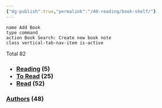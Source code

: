 ```yaml
---
{"dg-publish":true,"permalink":"/40-reading/book-shelf/"}
---
```



```button
name Add Book
type command
action Book Search: Create new book note
class vertical-tab-nav-item is-active
```

<p><span>Total 82</span></p><h3><ul class="dataview dataview-ul dataview-result-list-root-ul"><li class="dataview-result-list-li"><span><a aria-label-position="top" aria-label="40 Reading/Reading" data-href="40 Reading/Reading" href="40 Reading/Reading" class="internal-link" target="_blank" rel="noopener">Reading</a> (5)</span></li><li class="dataview-result-list-li"><span><a aria-label-position="top" aria-label="40 Reading/To Read" data-href="40 Reading/To Read" href="40 Reading/To Read" class="internal-link" target="_blank" rel="noopener">To Read</a> (25)</span></li><li class="dataview-result-list-li"><span><a aria-label-position="top" aria-label="40 Reading/Read" data-href="40 Reading/Read" href="40 Reading/Read" class="internal-link" target="_blank" rel="noopener">Read</a> (52)</span></li></ul></h3><h3><span><a aria-label-position="top" aria-label="40 Reading/Authors" data-href="40 Reading/Authors" href="40 Reading/Authors" class="internal-link" target="_blank" rel="noopener">Authors</a> (48)</span></h3>

